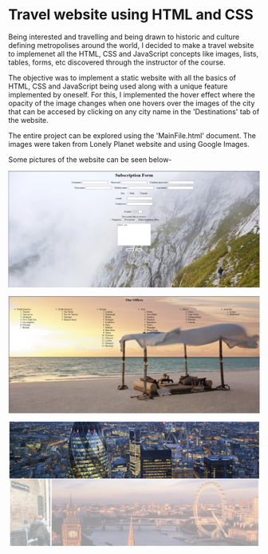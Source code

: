 # Travel website using HTML and CSS
Being interested and travelling and being drawn to historic and culture defining metropolises around the world, I decided to make a travel website to implemenet
all the HTML, CSS and JavaScript concepts like images, lists, tables, forms, etc discovered through the instructor of the course. 

The objective was to implement a static website with all the basics of HTML, CSS and JavaScript being used along with a unique feature implemented by oneself. For this, I implemented the hover effect where the 
opacity of the image changes when one hovers over the images of the city that can be accesed by clicking on any city name in the 'Destinations' tab of the website. 

The entire project can be explored using the 'MainFile.html' document. The images were taken from Lonely Planet website and using Google Images.

Some pictures of the website can be seen below-

<p align="center">
  <img src="images/form.png">
</p>
<p align="center">
  <img src="images/lists.png">
</p>
<p align="center">
  <img src="images/city.png">
</p>
